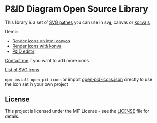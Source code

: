 # P&ID Diagram Open Source Library

This library is a set of [SVG pathes](./open-pid-icons.json) you can use in svg, canvas or [konvajs](https://konvajs.org/)

Demo:
- [Render icons on html canvas](https://jsfiddle.net/tbo47/h2zsfjx1/)
- [Render icons with konva](https://tbo47.github.io/pid-demo/)
- [P&ID editor](https://tbo47.github.io/control-and-command/)

[Contact me](https://www.linkedin.com/in/tlassalle/) if you want to add more icons

[List of SVG icons](./LIST.md)

`npm install open-pid-icons` or import [open-pid-icons.json](./open-pid-icons.json) directly to use the icon set in your own project

## License

This project is licensed under the MIT License - see the [LICENSE](./LICENSE) file for details.